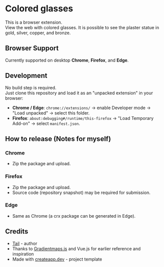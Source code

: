 # Colored glasses

This is a browser extension.  
View the web with colored glasses. It is possible to see the plaster statue in gold, silver, copper, and bronze.

## Browser Support

Currently supported on desktop **Chrome**, **Firefox**, and **Edge**.

## Development

No build step is required.  
Just clone this repository and load it as an "unpacked extension" in your browser:

- **Chrome / Edge**: `chrome://extensions/` → enable Developer mode → "Load unpacked" → select this folder.  
- **Firefox**: `about:debugging#/runtime/this-firefox` → "Load Temporary Add-on" → select `manifest.json`.

## How to release (Notes for myself)

### Chrome
- Zip the package and upload.

### Firefox
- Zip the package and upload.  
- Source code (repository snapshot) may be required for submission.

### Edge
- Same as Chrome (a crx package can be generated in Edge).

## Credits

- [Tail](https://github.com/tailpiece) - author  
- Thanks to [Gradientmaps.js](https://github.com/tailpiece/gradientmaps) and Vue.js for earlier reference and inspiration  
- Made with [createapp.dev](https://createapp.dev/) - project template
